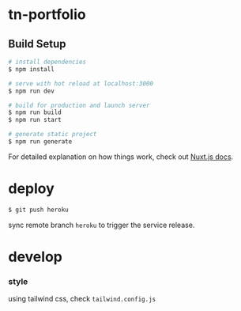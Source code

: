 # tn-portfolio

## Build Setup

```bash
# install dependencies
$ npm install

# serve with hot reload at localhost:3000
$ npm run dev

# build for production and launch server
$ npm run build
$ npm run start

# generate static project
$ npm run generate
```

For detailed explanation on how things work, check out [Nuxt.js docs](https://nuxtjs.org).

# deploy

```bash
$ git push heroku 
```
sync remote branch `heroku` to trigger the service release.


# develop

### style
using tailwind css, check `tailwind.config.js`
